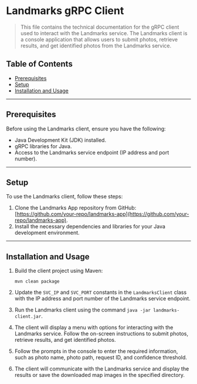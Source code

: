 # Landmarks gRPC Client

> This file contains the technical documentation for the gRPC client used to interact with the Landmarks service. The
> Landmarks client is a console application that allows users to submit photos, retrieve results, and get identified
> photos from the Landmarks service.

## Table of Contents

- [Prerequisites](#prerequisites)
- [Setup](#setup)
- [Installation and Usage](#installation-and-usage)

---

## Prerequisites

Before using the Landmarks client, ensure you have the following:

- Java Development Kit (JDK) installed.
- gRPC libraries for Java.
- Access to the Landmarks service endpoint (IP address and port number).

<!--Update after IP lookup functionality is implemented-->

---

## Setup

To use the Landmarks client, follow these steps:

1. Clone the Landmarks App repository from
   GitHub: [https://github.com/your-repo/landmarks-app](https://github.com/your-repo/landmarks-app).
2. Install the necessary dependencies and libraries for your Java development environment.

---

## Installation and Usage

1. Build the client project using Maven:

   ```shell
   mvn clean package
   ```

2. Update the `SVC_IP` and `SVC_PORT` constants in the `LandmarksClient` class with the IP address and port number of
   the Landmarks service endpoint.

3. Run the Landmarks client using the command `java -jar landmarks-client.jar`.

4. The client will display a menu with options for interacting with the Landmarks service. Follow the on-screen
   instructions to submit photos, retrieve results, and get identified photos.

5. Follow the prompts in the console to enter the required information, such as photo name, photo path, request ID, and
   confidence threshold.

6. The client will communicate with the Landmarks service and display the results or save the downloaded map images in
   the specified directory.
